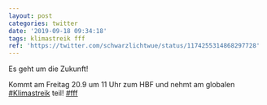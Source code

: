 ```yaml
---
layout: post
categories: twitter
date: '2019-09-18 09:34:18'
tags: klimastreik fff
ref: 'https://twitter.com/schwarzlichtwue/status/1174255314868297728'
---
```

Es geht um die Zukunft!

Kommt am Freitag 20.9 um 11 Uhr zum HBF und nehmt am globalen [#Klimastreik](/t/klimastreik) teil! [#fff](/t/fff)